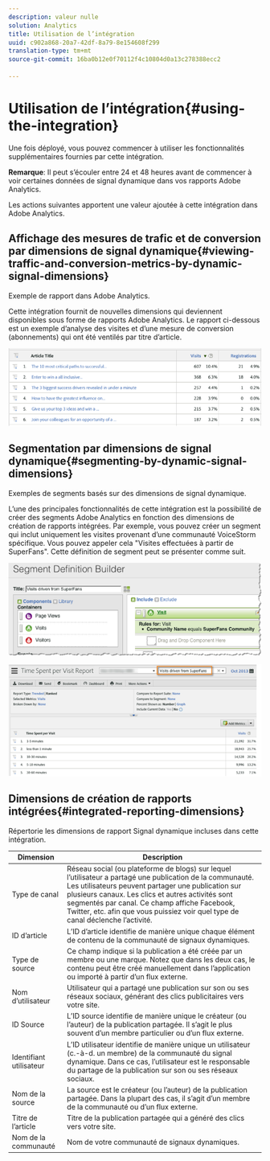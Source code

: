 ```yaml
---
description: valeur nulle
solution: Analytics
title: Utilisation de l’intégration
uuid: c902a868-20a7-42df-8a79-8e154608f299
translation-type: tm+mt
source-git-commit: 16ba0b12e0f70112f4c10804d0a13c278388ecc2

---
```



# Utilisation de l’intégration{#using-the-integration}

Une fois déployé, vous pouvez commencer à utiliser les fonctionnalités supplémentaires fournies par cette intégration.

**Remarque**: Il peut s’écouler entre 24 et 48 heures avant de commencer à voir certaines données de signal dynamique dans vos rapports Adobe Analytics.

Les actions suivantes apportent une valeur ajoutée à cette intégration dans Adobe Analytics.

## Affichage des mesures de trafic et de conversion par dimensions de signal dynamique{#viewing-traffic-and-conversion-metrics-by-dynamic-signal-dimensions}

Exemple de rapport dans Adobe Analytics.

Cette intégration fournit de nouvelles dimensions qui deviennent disponibles sous forme de rapports Adobe Analytics. Le rapport ci-dessous est un exemple d’analyse des visites et d’une mesure de conversion (abonnements) qui ont été ventilés par titre d’article.

![](assets/examplereport.png)

## Segmentation par dimensions de signal dynamique{#segmenting-by-dynamic-signal-dimensions}

Exemples de segments basés sur des dimensions de signal dynamique.

L’une des principales fonctionnalités de cette intégration est la possibilité de créer des segments Adobe Analytics en fonction des dimensions de création de rapports intégrées. Par exemple, vous pouvez créer un segment qui inclut uniquement les visites provenant d’une communauté VoiceStorm spécifique. Vous pouvez appeler cela "Visites effectuées à partir de SuperFans". Cette définition de segment peut se présenter comme suit.

![](assets/segment1.png)

![](assets/segment2.png)

## Dimensions de création de rapports intégrées{#integrated-reporting-dimensions}

Répertorie les dimensions de rapport Signal dynamique incluses dans cette intégration.

| Dimension | Description |
|---|---|
| Type de canal | Réseau social (ou plateforme de blogs) sur lequel l’utilisateur a partagé une publication de la communauté. Les utilisateurs peuvent partager une publication sur plusieurs canaux. Les clics et autres activités sont segmentés par canal. Ce champ affiche Facebook, Twitter, etc. afin que vous puissiez voir quel type de canal déclenche l’activité. |
| ID d’article | L’ID d’article identifie de manière unique chaque élément de contenu de la communauté de signaux dynamiques. |
| Type de source | Ce champ indique si la publication a été créée par un membre ou une marque. Notez que dans les deux cas, le contenu peut être créé manuellement dans l’application ou importé à partir d’un flux externe. |
| Nom d’utilisateur | Utilisateur qui a partagé une publication sur son ou ses réseaux sociaux, générant des clics publicitaires vers votre site. |
| ID Source | L’ID source identifie de manière unique le créateur (ou l’auteur) de la publication partagée. Il s’agit le plus souvent d’un membre particulier ou d’un flux externe. |
| Identifiant utilisateur | L’ID utilisateur identifie de manière unique un utilisateur (c.-à-d. un membre) de la communauté du signal dynamique. Dans ce cas, l’utilisateur est le responsable du partage de la publication sur son ou ses réseaux sociaux. |
| Nom de la source | La source est le créateur (ou l’auteur) de la publication partagée. Dans la plupart des cas, il s’agit d’un membre de la communauté ou d’un flux externe. |
| Titre de l’article | Titre de la publication partagée qui a généré des clics vers votre site. |
| Nom de la communauté | Nom de votre communauté de signaux dynamiques. |


